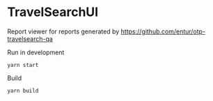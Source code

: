 # TravelSearchUI

Report viewer for reports generated by https://github.com/entur/otp-travelsearch-qa

Run in development
```
yarn start
```

Build
```
yarn build
```
